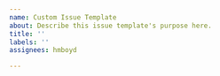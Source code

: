 ```yaml
---
name: Custom Issue Template
about: Describe this issue template's purpose here.
title: ''
labels: ''
assignees: hmboyd

---
```



